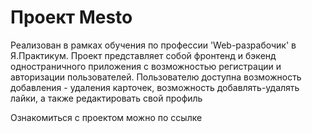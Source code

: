 # Проект Mesto
Реализован в рамках обучения по профессии 'Web-разрабочик' в Я.Практикум. Проект представляет собой фронтенд и бэкенд одностраничного приложения с возможностью регистрации и авторизации пользователей. Пользователю доступна возможность добавления - удаления карточек, возможность добавлять-удалять лайки, а также редактировать свой профиль

Ознакомиться с проектом можно по ссылке 
